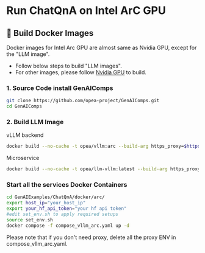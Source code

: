 # Run ChatQnA on Intel ArC GPU

## 🚀 Build Docker Images

Docker images for Intel Arc GPU are almost same as Nvidia GPU, except for the "LLM image".

- Follow below steps to build "LLM images".
- For other images, please follow [Nvidia GPU](../gpu/README.md) to build.

### 1. Source Code install GenAIComps

```bash
git clone https://github.com/opea-project/GenAIComps.git
cd GenAIComps
```

### 2. Build LLM Image

vLLM backend

```bash
docker build --no-cache -t opea/vllm:arc --build-arg https_proxy=$https_proxy --build-arg http_proxy=$http_proxy -f comps/llms/text-generation/vllm/docker/Dockerfile.arc .
```

Microservice

```bash
docker build --no-cache -t opea/llm-vllm:latest --build-arg https_proxy=$https_proxy --build-arg http_proxy=$http_proxy -f comps/llms/text-generation/vllm/docker/Dockerfile.microservice .
```

### Start all the services Docker Containers

```bash
cd GenAIExamples/ChatQnA/docker/arc/
export host_ip="your_host_ip"
export your_hf_api_token="your hf api token"
#edit set_env.sh to apply required setups
source set_env.sh
docker compose -f compose_vllm_arc.yaml up -d
```

Please note that if you don't need proxy, delete all the proxy ENV in compose_vllm_arc.yaml.
